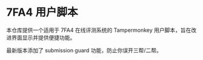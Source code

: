 # 7FA4 用户脚本

本仓库提供一个适用于 7FA4 在线评测系统的 Tampermonkey 用户脚本，旨在改进界面显示并提供便捷功能。

最新版本添加了 submission guard 功能，防止你误开三帮/二帮。
